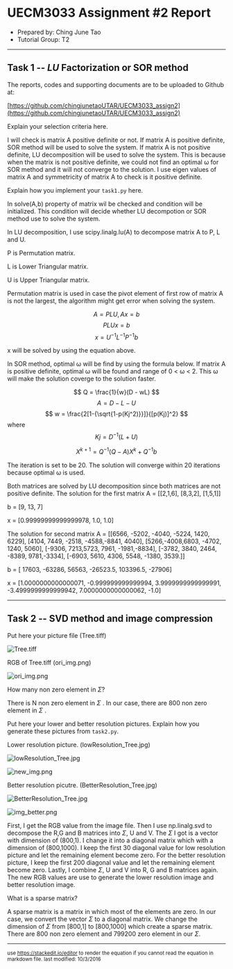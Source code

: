 UECM3033 Assignment #2 Report
========================================================

- Prepared by: Ching June Tao
- Tutorial Group: T2

--------------------------------------------------------

## Task 1 --  $LU$ Factorization or SOR method

The reports, codes and supporting documents are to be uploaded to Github at: 

[https://github.com/chingjunetaoUTAR/UECM3033_assign2](https://github.com/chingjunetaoUTAR/UECM3033_assign2)

Explain your selection criteria here.

I will check is matrix A positive definite or not. If matrix A is positive definite, SOR method will be used to solve the system. If matrix A is not positive definite, LU decomposition will be used to solve the system. This is because when the matrix is not positive definite, we could not find an optimal ω for SOR method and it will not converge to the solution.
I use eigen values of matrix A and symmetricity of matrix A to check is it positive definite. 

Explain how you implement your `task1.py` here.

In solve(A,b)
property of matrix wil be checked and condition will be initialized.
This condition will decide whether LU decompotion or SOR method use to solve the system.

In LU decomposition, I use scipy.linalg.lu(A) to decompose matrix A to P, L and U.

P is Permutation matrix.

L is Lower Triangular matrix.

U is Upper Triangular matrix.

Permutation matrix is used in case the pivot element of first row of matrix A is not the largest, the algorithm might get error when solving the system.

$$ A = PLU  ,    Ax = b$$
$$ PLUx = b $$
$$ x =  U^{-1}L^{-1}P^{-1}b $$

x will be solved by using the equation above. 


In SOR method, optimal ω will be find by using the formula below. If matrix A is positive definite, optimal ω will be found and range of 0 < ω < 2. This ω will make the solution coverge to the solution faster.

$$ Q = \frac{1}{w}(D - wL) $$
$$ A = D-L-U $$
$$ w = \frac{2[1-{\sqrt{1-p(Kj^2)}}]}{[p(Kj)]^2} $$
where  $$Kj = D^{-1}(L+U)$$

$$ X^{k+1} = Q^{-1}(Q-A)X^{k} + Q^{-1}b$$

The iteration is set to be 20. The solution will converge within 20 iterations because optimal ω is used.

 Both matrices are solved by LU decomposition since both matrices are not positive definite. 
 The solution for the first matrix 
 A = [[2,1,6], [8,3,2], [1,5,1]]
 
 b = [9, 13, 7]
 
 x = [0.99999999999999978, 1.0, 1.0]
 
 
 The solution for second matrix
A = [[6566, -5202, -4040, -5224, 1420, 6229],
      [4104, 7449, -2518, -4588,-8841, 4040],
      [5266,-4008,6803, -4702, 1240, 5060], 
      [-9306, 7213,5723, 7961, -1981,-8834],
      [-3782, 3840, 2464, -8389, 9781,-3334],
      [-6903, 5610, 4306, 5548, -1380, 3539.]]
      
b = [ 17603,  -63286,   56563,  -26523.5, 103396.5, -27906]

x = [1.0000000000000071, -0.999999999999994, 3.9999999999999991, -3.4999999999999942, 7.0000000000000062, -1.0]
 


---------------------------------------------------------

## Task 2 -- SVD method and image compression

Put here your picture file (Tree.tiff)

![Tree.tiff](Tree.tiff)

RGB of Tree.tiff (ori_img.png)

![ori_img.png](ori_img.png)

How many non zero element in $\Sigma$?

There is N non zero element in $\Sigma$ .
In our case, there are 800 non zero element in $\Sigma$ .


Put here your lower and better resolution pictures. Explain how you generate
these pictures from `task2.py`.

Lower resolution picture. (lowResolution_Tree.jpg)

![lowResolution_Tree.jpg](lowResolution_Tree.jpg)

![new_img.png](new_img.png)

Better resolution picutre. (BetterResolution_Tree.jpg)

![BetterResolution_Tree.jpg](BetterResolution_Tree.jpg)

![img_better.png](img_better.png)


First, I get the RGB value from the image file. Then I use np.linalg.svd to decompose the R,G and B matrices into $\Sigma$, U and V. The $\Sigma$ I got is a vector with dimension of (800,1). I change it into a diagonal matrix which with a dimension of (800,1000). I keep the first 30 diagonal value for low resolution picture and let the remaining element become zero. For the better resolution picture, I keep the first 200 diagonal value and let the remaining element become zero. Lastly, I combine $\Sigma$, U and V into R, G and B matrices again. The new RGB values are use to generate the lower resolution image and better resolution image.


What is a sparse matrix?

A sparse matrix is a matrix in which most of the elements are zero.
In our case, we convert the vector $\Sigma$ to a diagonal matrix. We change the dimension of $\Sigma$ from [800,1] to [800,1000] which create a sparse matrix. There are 800 non zero element and 799200 zero element in our $\Sigma$.



-----------------------------------
<sup>use https://stackedit.io/editor to render the equation if you cannot read the equation in markdown file. </sup>
<sup>last modified: 10/3/2016</sup>

